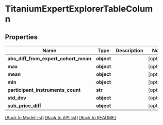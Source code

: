 # TitaniumExpertExplorerTableColumn


## Properties
Name | Type | Description | Notes
------------ | ------------- | ------------- | -------------
**abs_diff_from_expert_cohort_mean** | **object** |  | [optional] 
**max** | **object** |  | [optional] 
**mean** | **object** |  | [optional] 
**min** | **object** |  | [optional] 
**participant_instruments_count** | **str** |  | [optional] 
**std_dev** | **object** |  | [optional] 
**sub_price_diff** | **object** |  | [optional] 

[[Back to Model list]](../README.md#documentation-for-models) [[Back to API list]](../README.md#documentation-for-api-endpoints) [[Back to README]](../README.md)



